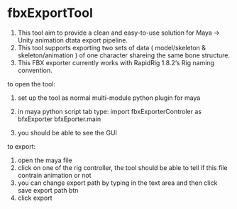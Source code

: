 # fbxExportTool
1. This tool aim to provide a clean and easy-to-use solution for Maya -> Unity animation dtata export pipeline.  
2. This tool supports exporting two sets of data ( model/skeleton & skeleton/animation ) of one character shareing the same bone structure.
1. This FBX exporter currently works with RapidRig 1.8.2‘s Rig naming convention.

to open the tool:
1. set up the tool as normal multi-module python plugin for maya

2. in maya python script tab type:
	import fbxExporterControler as bfxExporter
   	bfxEporter.main

3. you should be able to see the GUI

to export:
1. open the maya file
2. click on one of the rig controller, the tool should be able to tell if this file contrain animation or not
3. you can change export path by typing in the text area and then click save export path btn
4. click export 
